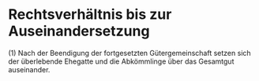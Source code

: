 # Rechtsverhältnis bis zur Auseinandersetzung

(1) Nach der Beendigung der fortgesetzten Gütergemeinschaft setzen sich der überlebende Ehegatte und die Abkömmlinge über das Gesamtgut auseinander.